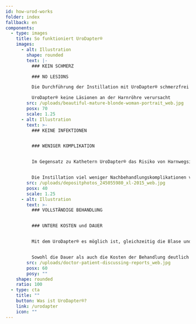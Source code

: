 ```yaml
---
id: how-urod-works
folder: index
fallback: en
components:
  - type: images
    title: So funktioniert UroDapter®
    images:
      - alt: Illustration
        shape: rounded
        text: |-
          ### KEIN SCHMERZ

          ### NO LESIONS

          Die Durchführung der Instillation mit UroDapter® schmerzfrei ist

          UroDapter® keine Läsionen an der Harnröhre verursacht
        src: /uploads/beautiful-mature-blonde-woman-portrait_web.jpg
        posx: 70
        scale: 1.25
      - alt: Illustration
        text: >-
          ### KEINE INFEKTIONEN


          ### WENIGER KOMPLIKATION


          Im Gegensatz zu Kathetern UroDapter® das Risiko von Harnwegsinfektionen nicht erhöht


          Die Instillation viel weniger Nachbehandlungskomplikationen verursacht
        src: /uploads/depositphotos_245055980_xl-2015_web.jpg
        posx: 40
        scale: 1.25
      - alt: Illustration
        text: >-
          ### VOLLSTÄNDIGE BEHANDLUNG


          ### UNTERE KOSTEN und DAUER


          Mit dem UroDapter® es möglich ist, gleichzeitig die Blase und die Harnröhre zu behandeln


          Sowohl die Dauer als auch die Kosten der Behandlung deutlich geringer sind
        src: /uploads/doctor-patient-discussing-reports_web.jpg
        posx: 60
        posy: ""
    shape: rounded
    ratio: 100
  - type: cta
    title: ""
    button: Was ist UroDapter®?
    link: /urodapter
    icon: ""
---
```


